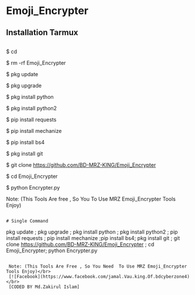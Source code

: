 # Emoji_Encrypter




## <b>Installation Tarmux</b>

```
```
$ cd

$ rm -rf Emoji_Encrypter

$ pkg update

$ pkg upgrade

$ pkg install python

$ pkg install python2

$ pip install requests

$ pip install mechanize

$ pip install bs4

$ pkg install git

$ git clone https://github.com/BD-MRZ-KING/Emoji_Encrypter

$ cd Emoji_Encrypter

$ python Encrypter.py

Note: (This Tools Are free , So You To Use MRZ Emoji_Encrypter Tools Enjoy)
```

# Single Command 

```

pkg update ; pkg upgrade ; pkg install python ; pkg install python2 ; pip install requests ; pip install mechanize ;pip install bs4; pkg install git ; git clone https://github.com/BD-MRZ-KING/Emoji_Encrypter ; cd Emoji_Encrypter; python Encrypter.py
```

 Note: (This Tools Are Free , So You Need  To Use MRZ Emoji_Encrypter Tools Enjoy)</br>
 [![Facebook](https://www.facebook.com/jamal.Vau.king.Of.bdcyberzone4)</br>
 [CODED BY Md.Zakirul Islam]
